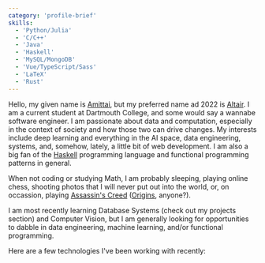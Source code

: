 ```yaml
---
category: 'profile-brief'
skills:
  - 'Python/Julia'
  - 'C/C++'
  - 'Java'
  - 'Haskell'
  - 'MySQL/MongoDB'
  - 'Vue/TypeScript/Sass'
  - 'LaTeX'
  - 'Rust'
---
```



Hello, my given name is [Amittai](?), but my preferred name ad 2022
is [Altair](https://www.thebump.com/b/altair-baby-name).
I am a current student at Dartmouth College, and some would say
a wannabe software engineer. I am passionate about data and computation,
especially in the context of society and how those two can drive changes.
My interests include deep learning and everything in the AI space,
data engineering, systems, and, somehow, lately, a little bit of
web development. I am also a big fan of the [Haskell](https://www.haskell.org/)
programming language and functional programming patterns in general.

When not coding or studying Math, I am probably sleeping,
playing online chess, shooting photos that I will never
put out into the world, or, on occassion, playing
[Assassin's Creed](https://www.ubisoft.com/en-us/game/assassins-creed/assassins-creed) ([Origins](https://www.ubisoft.com/en-us/game/assassins-creed/origins), anyone?).

I am most recently learning Database Systems (check out my projects section)
and Computer Vision, but I am generally looking for opportunities
to dabble in data engineering, machine learning, and/or functional programming.

Here are a few technologies I've been working with recently:
